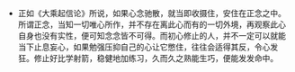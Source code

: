 - 正如《大乘起信论》所说，如果心念驰散，就当即收摄住，安住在正念之中。所谓正念，当知一切唯心所作，并不存在离此心而有的一切外境，再观察此心自身也没有实性，便可知念念皆不可得。而初心修止的人，并不一定可以就能当下止息妄心，如果勉强压抑自己的心让它憋住，往往会适得其反，令心发狂。修止好比学射箭，稳健地加练习，久而久之熟能生巧，便能发发命中。